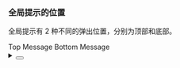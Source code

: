 ### 全局提示的位置

全局提示有 2 种不同的弹出位置，分别为顶部和底部。

<div class="cell-demo vp-rwa">
  <yc-space>
    <yc-button
      @click="() => this.$message.info({ content: 'This is an info message!' })"
      >Top Message</yc-button
    >
    <yc-button
      @click="
        () =>
          this.$message.info({
            content: 'This is an info message!',
            position: 'bottom',
          })
      "
      >Bottom Message</yc-button
    >
  </yc-space>
</div>

<details>
<summary>
 <button class="code-btn"  >
    <icon-code />
 </button>
</summary>

```vue
<template>
  <yc-space>
    <yc-button
      @click="() => this.$message.info({ content: 'This is an info message!' })"
      >Top Message</yc-button
    >
    <yc-button
      @click="
        () =>
          this.$message.info({
            content: 'This is an info message!',
            position: 'bottom',
          })
      "
      >Bottom Message</yc-button
    >
  </yc-space>
</template>
```

</details>
